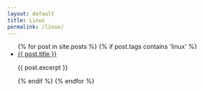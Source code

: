 ```yaml
---
layout: default
title: Linux
permalink: /linux/
---
```


<ul>
  {% for post in site.posts %}
	{% if post.tags contains 'linux' %}
		<li>
		      <a href="{{ post.url }}">{{ post.title }}</a>
		      <p>{{ post.excerpt }}</p>
		</li>
	{% endif %} 
  {% endfor %}
</ul>
